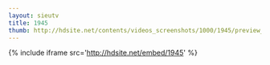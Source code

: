```yaml
---
layout: sieutv
title: 1945
thumb: http://hdsite.net/contents/videos_screenshots/1000/1945/preview_360p.mp4.jpg
---
```

{% include iframe src='http://hdsite.net/embed/1945' %}
 
